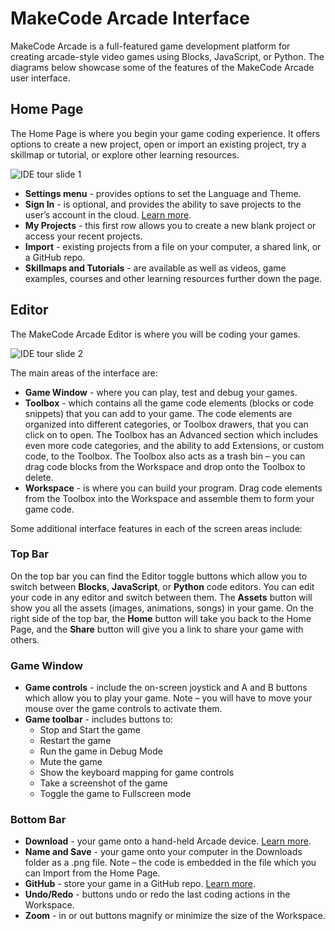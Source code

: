 # MakeCode Arcade Interface

MakeCode Arcade is a full-featured game development platform for creating arcade-style video games using Blocks, JavaScript, or Python. The diagrams below showcase some of the features of the MakeCode Arcade user interface.

## Home Page

The Home Page is where you begin your game coding experience. It offers options to create a new project, open or import an existing project, try a skillmap or tutorial, or explore other learning resources.

![IDE tour slide 1](/static/ide-tour/ide-tour1.png)

* **Settings menu** - provides options to set the Language and Theme.
* **Sign In** - is optional, and provides the ability to save projects to the user’s account in the cloud.  [Learn more](https://arcade.makecode.com/identity/sign-in).
* **My Projects** - this first row allows you to create a new blank project or access your recent projects.
* **Import** - existing projects from a file on your computer, a shared link, or a GitHub repo.
* **Skillmaps and Tutorials** - are available as well as videos, game examples, courses and other learning resources further down the page.

## Editor

The MakeCode Arcade Editor is where you will be coding your games.

![IDE tour slide 2](/static/ide-tour/ide-tour2.png)

The main areas of the interface are:

* **Game Window** - where you can play, test and debug your games.
* **Toolbox** - which contains all the game code elements (blocks or code snippets) that you can add to your game.  The code elements are organized into different categories, or Toolbox drawers, that you can click on to open.  The Toolbox has an Advanced section which includes even more code categories, and the ability to add Extensions, or custom code, to the Toolbox.  The Toolbox also acts as a trash bin – you can drag code blocks from the Workspace and drop onto the Toolbox to delete.
* **Workspace** - is where you can build your program.  Drag code elements from the Toolbox into the Workspace and assemble them to form your game code.

Some additional interface features in each of the screen areas include:

### Top Bar
On the top bar you can find the Editor toggle buttons which allow you to switch between **Blocks**, **JavaScript**, or **Python** code editors.  You can edit your code in any editor and switch between them.  The **Assets** button will show you all the assets (images, animations, songs) in your game.  On the right side of the top bar, the **Home** button will take you back to the Home Page, and the **Share** button will give you a link to share your game with others.

### Game Window

* **Game controls** - include the on-screen joystick and A and B buttons which allow you to play your game.  Note – you will have to move your mouse over the game controls to activate them. 
* **Game toolbar** - includes buttons to:
  * Stop and Start the game
  * Restart the game
  * Run the game in Debug Mode
  * Mute the game
  * Show the keyboard mapping for game controls
  * Take a screenshot of the game
  * Toggle the game to Fullscreen mode

### Bottom Bar

* **Download** - your game onto a hand-held Arcade device.  [Learn more](https://arcade.makecode.com/hardware).
* **Name and Save** - your game onto your computer in the Downloads folder as a .png file.  Note – the code is embedded in the file which you can Import from the Home Page.
* **GitHub** - store your game in a GitHub repo.  [Learn more](https://arcade.makecode.com/github).
* **Undo/Redo** - buttons undo or redo the last coding actions in the Workspace.
* **Zoom** -  in or out buttons magnify or minimize the size of the Workspace.

